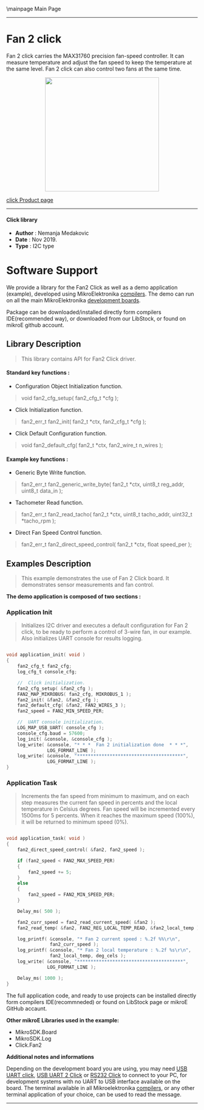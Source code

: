 \mainpage Main Page

 

---
# Fan 2 click

Fan 2 click carries the MAX31760 precision fan-speed controller.
It can measure temperature and adjust the fan speed to keep the temperature at the same level.
Fan 2 click can also control two fans at the same time.

<p align="center">
  <img src="https://download.mikroe.com/images/click_for_ide/fan2_click.png" height=300px>
</p>

[click Product page](<https://www.mikroe.com/fan-2-click>)

---


#### Click library

- **Author**        : Nemanja Medakovic
- **Date**          : Nov 2019.
- **Type**          : I2C type


# Software Support

We provide a library for the Fan2 Click 
as well as a demo application (example), developed using MikroElektronika 
[compilers](https://shop.mikroe.com/compilers).
The demo can run on all the main MikroElektronika [development boards](https://shop.mikroe.com/development-boards).

Package can be downloaded/installed directly form compilers IDE(recommended way), or downloaded from our LibStock, or found on mikroE github account.

## Library Description

> This library contains API for Fan2 Click driver.

#### Standard key functions :

- Configuration Object Initialization function.
> void fan2_cfg_setup( fan2_cfg_t *cfg );
 
- Click Initialization function.
> fan2_err_t fan2_init( fan2_t *ctx, fan2_cfg_t *cfg );

- Click Default Configuration function.
> void fan2_default_cfg( fan2_t *ctx, fan2_wire_t n_wires );

#### Example key functions :

- Generic Byte Write function.
> fan2_err_t fan2_generic_write_byte( fan2_t *ctx, uint8_t reg_addr, uint8_t data_in );
 
- Tachometer Read function.
> fan2_err_t fan2_read_tacho( fan2_t *ctx, uint8_t tacho_addr, uint32_t *tacho_rpm );

- Direct Fan Speed Control function.
> fan2_err_t fan2_direct_speed_control( fan2_t *ctx, float speed_per );

## Examples Description

>
> This example demonstrates the use of Fan 2 Click board.
> It demonstrates sensor measurements and fan control.
>

**The demo application is composed of two sections :**

### Application Init

>
> Initializes I2C driver and executes a default configuration for Fan 2 click,
> to be ready to perform a control of 3-wire fan, in our example.
> Also initializes UART console for results logging.
>

```c

void application_init( void )
{
    fan2_cfg_t fan2_cfg;
    log_cfg_t console_cfg;

    //  Click initialization.
    fan2_cfg_setup( &fan2_cfg );
    FAN2_MAP_MIKROBUS( fan2_cfg, MIKROBUS_1 );
    fan2_init( &fan2, &fan2_cfg );
    fan2_default_cfg( &fan2, FAN2_WIRES_3 );
    fan2_speed = FAN2_MIN_SPEED_PER;

    //  UART console initialization.
    LOG_MAP_USB_UART( console_cfg );
    console_cfg.baud = 57600;
    log_init( &console, &console_cfg );
    log_write( &console, "* * *  Fan 2 initialization done  * * *",
               LOG_FORMAT_LINE );
    log_write( &console, "***************************************",
               LOG_FORMAT_LINE );
}

```

### Application Task

>
> Increments the fan speed from minimum to maximum, and on each step measures
> the current fan speed in percents and the local temperature in Celsius
> degrees. Fan speed will be incremented every 1500ms for 5 percents.
> When it reaches the maximum speed (100%), it will be returned to minimum speed (0%).
>

```c

void application_task( void )
{
    fan2_direct_speed_control( &fan2, fan2_speed );

    if (fan2_speed < FAN2_MAX_SPEED_PER)
    {
        fan2_speed += 5;
    }
    else
    {
        fan2_speed = FAN2_MIN_SPEED_PER;
    }

    Delay_ms( 500 );

    fan2_curr_speed = fan2_read_current_speed( &fan2 );
    fan2_read_temp( &fan2, FAN2_REG_LOCAL_TEMP_READ, &fan2_local_temp );

    log_printf( &console, "* Fan 2 current speed : %.2f %%\r\n",
                fan2_curr_speed );
    log_printf( &console, "* Fan 2 local temperature : %.2f %s\r\n",
                fan2_local_temp, deg_cels );
    log_write( &console, "***************************************",
               LOG_FORMAT_LINE );

    Delay_ms( 1000 );
}

```

The full application code, and ready to use projects can be  installed directly form compilers IDE(recommneded) or found on LibStock page or mikroE GitHub accaunt.

**Other mikroE Libraries used in the example:**

- MikroSDK.Board
- MikroSDK.Log
- Click.Fan2

**Additional notes and informations**

Depending on the development board you are using, you may need 
[USB UART click](https://shop.mikroe.com/usb-uart-click), 
[USB UART 2 Click](https://shop.mikroe.com/usb-uart-2-click) or 
[RS232 Click](https://shop.mikroe.com/rs232-click) to connect to your PC, for 
development systems with no UART to USB interface available on the board. The 
terminal available in all Mikroelektronika 
[compilers](https://shop.mikroe.com/compilers), or any other terminal application 
of your choice, can be used to read the message.



---
